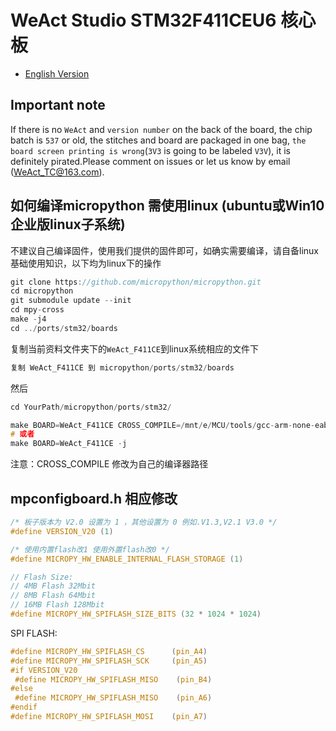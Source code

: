 # WeAct Studio STM32F411CEU6 核心板

* [English Version](./README.md)

## Important note

If there is no `WeAct` and `version number` on the back of the board, the chip batch is `537` or old, the stitches and board are packaged in one bag, `the board screen printing is wrong`(`3V3` is going to be labeled `V3V`), it is definitely pirated.Please comment on issues or let us know by email (WeAct_TC@163.com).

## 如何编译micropython 需使用linux (ubuntu或Win10企业版linux子系统)

不建议自己编译固件，使用我们提供的固件即可，如确实需要编译，请自备linux基础使用知识，以下均为linux下的操作

``` c
git clone https://github.com/micropython/micropython.git
cd micropython
git submodule update --init
cd mpy-cross
make -j4
cd ../ports/stm32/boards
```

复制当前资料文件夹下的`WeAct_F411CE`到linux系统相应的文件下

``` c
复制 WeAct_F411CE 到 micropython/ports/stm32/boards
```

然后

``` c
cd YourPath/micropython/ports/stm32/

make BOARD=WeAct_F411CE CROSS_COMPILE=/mnt/e/MCU/tools/gcc-arm-none-eabi-8-2018-q4-major/bin/arm-none-eabi- -j
# 或者
make BOARD=WeAct_F411CE -j
```

注意：CROSS_COMPILE 修改为自己的编译器路径

## mpconfigboard.h 相应修改

``` c
/* 板子版本为 V2.0 设置为 1 ，其他设置为 0 例如.V1.3,V2.1 V3.0 */
#define VERSION_V20 (1)

/* 使用内置flash改1 使用外置flash改0 */
#define MICROPY_HW_ENABLE_INTERNAL_FLASH_STORAGE (1)

// Flash Size:
// 4MB Flash 32Mbit
// 8MB Flash 64Mbit
// 16MB Flash 128Mbit
#define MICROPY_HW_SPIFLASH_SIZE_BITS (32 * 1024 * 1024)
```

SPI FLASH:

``` c
#define MICROPY_HW_SPIFLASH_CS      (pin_A4)
#define MICROPY_HW_SPIFLASH_SCK     (pin_A5)
#if VERSION_V20
 #define MICROPY_HW_SPIFLASH_MISO    (pin_B4)
#else
 #define MICROPY_HW_SPIFLASH_MISO    (pin_A6)
#endif
#define MICROPY_HW_SPIFLASH_MOSI    (pin_A7)
```
